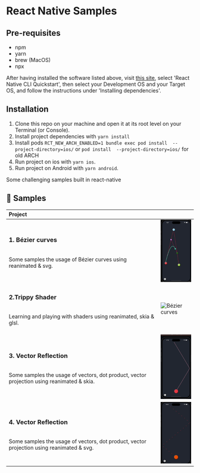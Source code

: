 # React Native  Samples
## Pre-requisites

- npm
- yarn
- brew (MacOS)
- npx

After having installed the software listed above, visit 
[this site](https://reactnative.dev/docs/environment-setup), select 'React 
Native CLI Quickstart', then select your Development OS and your Target OS, and 
follow the instructions under 'Installing dependencies'.

## Installation

1. Clone this repo on your machine and open it at its root level on your 
Terminal (or Console).
2. Install project dependencies with `yarn install`
3. Install pods `RCT_NEW_ARCH_ENABLED=1 bundle exec pod install  --project-directory=ios/` or `pod install  --project-directory=ios/` for old ARCH
4. Run project on ios with `yarn ios`.
5. Run project on Android  with `yarn android`.

Some challenging samples built in react-native

## 🚀 Samples
| Project | |
| :--- | --- |
| <h3>1. Bézier curves</h3><br>Some samples the usage of Bézier curves using reanimated & svg.<br><br> | <img alt="Bézier curves" src="./src/assets/demo/bazier.gif" width="100"></a> |
| <h3>2.Trippy Shader</h3><br>Learning and playing with shaders using reanimated, skia & glsl.<br><br> | <img alt="Bézier curves" src="./src/assets/demo/shader.gif" width="100"></a> |
| <h3>3. Vector Reflection</h3><br>Some samples the usage of vectors, dot product, vector projection using reanimated & skia.<br><br> | <img alt="Reflection curves" src="./src/assets/demo/skiaReflection.gif" width="100"></a> |
| <h3>4. Vector Reflection</h3><br>Some samples the usage of vectors, dot product, vector projection using reanimated & svg.<br><br> | <img alt="Reflection curves" src="./src/assets/demo/reflection.gif" width="100"></a> |